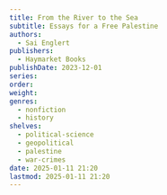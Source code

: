 ```yaml
---
title: From the River to the Sea
subtitle: Essays for a Free Palestine
authors:
  - Sai Englert
publishers:
  - Haymarket Books
publishDate: 2023-12-01
series: 
order: 
weight: 
genres:
  - nonfiction
  - history
shelves:
  - political-science
  - geopolitical
  - palestine
  - war-crimes
date: 2025-01-11 21:20
lastmod: 2025-01-11 21:20
---
```

